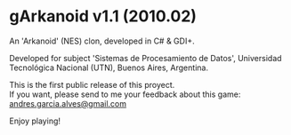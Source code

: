 # gArkanoid v1.1 (2010.02)

An 'Arkanoid' (NES) clon, developed in C# & GDI+. 

Developed for subject 'Sistemas de Procesamiento de Datos', Universidad Tecnológica Nacional (UTN), Buenos Aires, Argentina. 

This is the first public release of this proyect.  
If you want, please send to me your feedback about this game: andres.garcia.alves@gmail.com

Enjoy playing!
